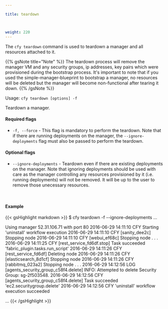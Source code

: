 ```yaml
---

title: teardown



weight: 220
---
```


The `cfy teardown` command is used to teardown a manager and all resources attached to it.

{{% gsNote title="Note" %}}
The teardown process will remove the manager VM and any security groups, ip addresses, key pairs which were provisioned during the bootstrap process. It's important to note that if you used the simple-manager-blueprint to bootstrap a manager, no resources will be deleted but the manager will become non-functional after tearing it down.
{{% /gsNote %}}


Usage: `cfy teardown [options] -f`

Teardown a manager.

#### Required flags

* `-f, --force` - This flag is mandatory to perform the teardown. Note that if there are running deployments on the manager, the `--ignore-deployments` flag must also be passed to perform the teardown.

#### Optional flags

* `--ignore-deployments` - Teardown even if there are existing deployments on the manager. Note that ignoring deployments should be used with care as the manager controlling any resources provisioned by it (i.e. running deployments) will not be removed. It will be up to the user to remove those unecessary resources. 


&nbsp;
#### Example

{{< gsHighlight  markdown  >}}
$ cfy teardown -f --ignore-deployments
...

Using manager 52.31.106.71 with port 80
2016-06-29 14:11:10 CFY <manager> Starting 'uninstall' workflow execution
2016-06-29 14:11:10 CFY <manager> [sanity_dee2c] Stopping node
2016-06-29 14:11:10 CFY <manager> [webui_ef68c] Stopping node
.
.
.
2016-06-29 14:11:25 CFY <manager> [rest_service_fd6df.stop] Task succeeded 'fabric_plugin.tasks.run_script'
2016-06-29 14:11:26 CFY <manager> [rest_service_fd6df] Deleting node
2016-06-29 14:11:26 CFY <manager> [elasticsearch_8d1cf] Stopping node
2016-06-29 14:11:26 CFY <manager> [rabbitmq_023a2] Stopping node
.
.
.
2016-06-29 14:12:56 LOG <manager> [agents_security_group_c58f4.delete] INFO: Attempted to delete Security Group: sg-2f503548.
2016-06-29 14:12:56 CFY <manager> [agents_security_group_c58f4.delete] Task succeeded 'ec2.securitygroup.delete'
2016-06-29 14:12:56 CFY <manager> 'uninstall' workflow execution succeeded

...
{{< /gsHighlight >}}